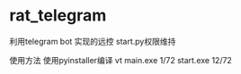 # rat_telegram
利用telegram bot
实现的远控
start.py权限维持


使用方法 使用pyinstaller编译
vt
main.exe 1/72
start.exe 12/72
